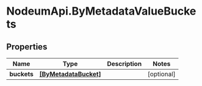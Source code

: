 # NodeumApi.ByMetadataValueBuckets

## Properties

Name | Type | Description | Notes
------------ | ------------- | ------------- | -------------
**buckets** | [**[ByMetadataBucket]**](ByMetadataBucket.md) |  | [optional] 


